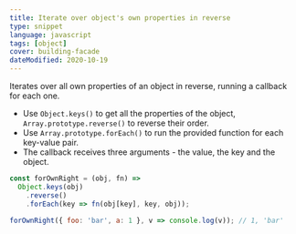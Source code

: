 ```yaml
---
title: Iterate over object's own properties in reverse
type: snippet
language: javascript
tags: [object]
cover: building-facade
dateModified: 2020-10-19
---
```


Iterates over all own properties of an object in reverse, running a callback for each one.

- Use `Object.keys()` to get all the properties of the object, `Array.prototype.reverse()` to reverse their order.
- Use `Array.prototype.forEach()` to run the provided function for each key-value pair.
- The callback receives three arguments - the value, the key and the object.

```js
const forOwnRight = (obj, fn) =>
  Object.keys(obj)
    .reverse()
    .forEach(key => fn(obj[key], key, obj));
```

```js
forOwnRight({ foo: 'bar', a: 1 }, v => console.log(v)); // 1, 'bar'
```
